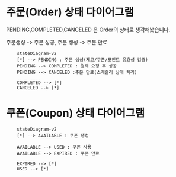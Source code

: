 # 주문(Order) 상태 다이어그램
PENDING,COMPLETED,CANCELED 은  Order의 상태로 생각해봤습니다.

주문생성 -> 주문 성공, 주문 생성 -> 주문 만료
```mermaid
    stateDiagram-v2
    [*] --> PENDING : 주문 생성(재고/쿠폰/포인트 유효성 검증)
    PENDING --> COMPLETED : 결제 요청 후 성공
    PENDING --> CANCELED :주문 만료(스케줄러 상태 처리)

    COMPLETED --> [*]
    CANCELED --> [*]
```



# 쿠폰(Coupon) 상태 다이어그램

```mermaid
    stateDiagram-v2
    [*] --> AVAILABLE : 쿠폰 생성
    
    AVAILABLE --> USED : 쿠폰 사용
    AVAILABLE --> EXPIRED : 쿠폰 만료
    
    EXPIRED --> [*]
    USED --> [*]
```